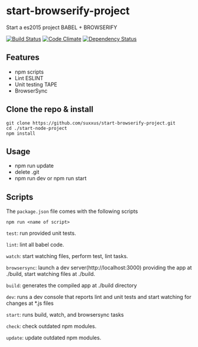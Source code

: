# start-browserify-project
Start a es2015 project BABEL + BROWSERIFY

[![Build Status](https://travis-ci.org/suxxus/start-browserify-project.svg?branch=master)](https://travis-ci.org/suxxus/start-browserify-project)
[![Code Climate](https://codeclimate.com/github/suxxus/start-browserify-project/badges/gpa.svg)](https://codeclimate.com/github/suxxus/start-browserify-project)
[![Dependency Status](https://gemnasium.com/badges/github.com/suxxus/start-browserify-project.svg)](https://gemnasium.com/github.com/suxxus/start-browserify-project)

## Features ###
* npm scripts
* Lint ESLINT
* Unit testing TAPE
* BrowserSync

## Clone the repo & install
```
git clone https://github.com/suxxus/start-browserify-project.git
cd ./start-node-project
npm install
```
## Usage
* npm run update
* delete .git
* npm run dev or npm run start

## Scripts

The `package.json` file comes with the following scripts

`npm run <name of script>`

`test`: run provided unit tests.

`lint`: lint all babel code.

`watch`: start watching files, perform test, lint tasks.

`browsersync`: launch a dev server(http://localhost:3000) providing the app at ./build, start watching files at ./build.

`build`: generates the compiled app at ./build directory

`dev`:  runs a dev console that reports lint and unit tests and start watching for changes at *.js files

`start`: runs build, watch, and browsersync tasks

`check`: check outdated npm modules.

`update`: update outdated npm modules.

